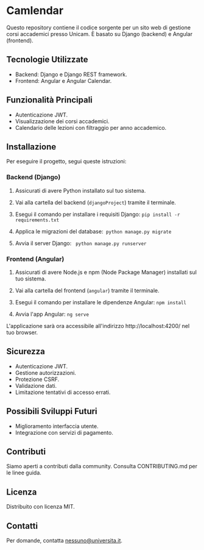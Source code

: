 # Camlendar

Questo repository contiene il codice sorgente per un sito web di gestione corsi accademici presso Unicam. È basato su Django (backend) e Angular (frontend).

## Tecnologie Utilizzate

- Backend: Django e Django REST framework.
- Frontend: Angular e Angular Calendar.

## Funzionalità Principali

- Autenticazione JWT.
- Visualizzazione dei corsi accademici.
- Calendario delle lezioni con filtraggio per anno accademico.

## Installazione

Per eseguire il progetto, segui queste istruzioni:

### Backend (Django)

1. Assicurati di avere Python installato sul tuo sistema.

2. Vai alla cartella del backend (`djangoProject`) tramite il terminale.

3. Esegui il comando per installare i requisiti Django: `pip install -r requirements.txt`

4. Applica le migrazioni del database:` python manage.py migrate`

5. Avvia il server Django: ` python manage.py runserver`

### Frontend (Angular)

1. Assicurati di avere Node.js e npm (Node Package Manager) installati sul tuo sistema.

2. Vai alla cartella del frontend (`angular`) tramite il terminale.

3. Esegui il comando per installare le dipendenze Angular: `npm install`

4. Avvia l'app Angular: `ng serve`

L'applicazione sarà ora accessibile all'indirizzo http://localhost:4200/ nel tuo browser.

## Sicurezza

- Autenticazione JWT.
- Gestione autorizzazioni.
- Protezione CSRF.
- Validazione dati.
- Limitazione tentativi di accesso errati.

## Possibili Sviluppi Futuri

- Miglioramento interfaccia utente.
- Integrazione con servizi di pagamento.

## Contributi

Siamo aperti a contributi dalla community. Consulta CONTRIBUTING.md per le linee guida.

## Licenza

Distribuito con licenza MIT.

## Contatti

Per domande, contatta nessuno@universita.it.
